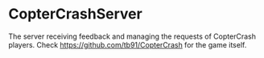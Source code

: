 # CopterCrashServer
The server receiving feedback and managing the requests of CopterCrash players. Check https://github.com/tb91/CopterCrash for the game itself.